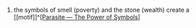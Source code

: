 1. the symbols of smell (poverty) and the stone (wealth) create a [[motif]]^[[Parasite — The Power of Symbols](https://www.youtube.com/watch?v=he3x5flTFPg)]